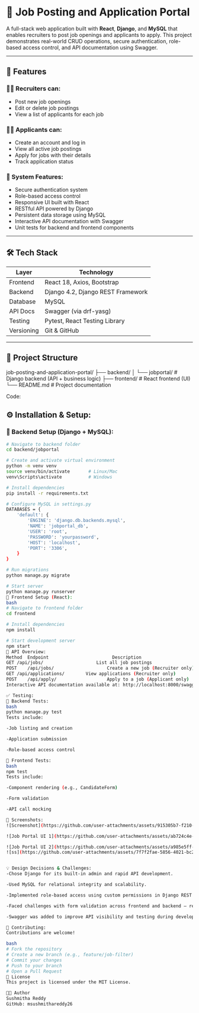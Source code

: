 # 💼 Job Posting and Application Portal

A full-stack web application built with **React**, **Django**, and **MySQL** that enables recruiters to post job openings and applicants to apply. This project demonstrates real-world CRUD operations, secure authentication, role-based access control, and API documentation using Swagger.

---

## 🚀 Features

### 👩‍💼 Recruiters can:
- Post new job openings
- Edit or delete job postings
- View a list of applicants for each job

### 🧑‍💻 Applicants can:
- Create an account and log in
- View all active job postings
- Apply for jobs with their details
- Track application status

### 🔐 System Features:
- Secure authentication system
- Role-based access control
- Responsive UI built with React
- RESTful API powered by Django
- Persistent data storage using MySQL
- Interactive API documentation with Swagger
- Unit tests for backend and frontend components

---

## 🛠️ Tech Stack

| Layer       | Technology                     |
|-------------|--------------------------------|
| Frontend    | React 18, Axios, Bootstrap     |
| Backend     | Django 4.2, Django REST Framework |
| Database    | MySQL                          |
| API Docs    | Swagger (via drf-yasg)         |
| Testing     | Pytest, React Testing Library  |
| Versioning  | Git & GitHub                   |

---

## 📁 Project Structure

job-posting-and-application-portal/ 
├── backend/ 
│ └── jobportal/
        # Django backend (API + business logic) 
        ├── frontend/ # React frontend (UI)
        └── README.md # Project documentation

Code:

## ⚙️ Installation & Setup:

### 🔹 Backend Setup (Django + MySQL):

```bash
# Navigate to backend folder
cd backend/jobportal

# Create and activate virtual environment
python -m venv venv
source venv/bin/activate       # Linux/Mac
venv\Scripts\activate          # Windows

# Install dependencies
pip install -r requirements.txt

# Configure MySQL in settings.py
DATABASES = {
    'default': {
        'ENGINE': 'django.db.backends.mysql',
        'NAME': 'jobportal_db',
        'USER': 'root',
        'PASSWORD': 'yourpassword',
        'HOST': 'localhost',
        'PORT': '3306',
    }
}

# Run migrations
python manage.py migrate

# Start server
python manage.py runserver
🔹 Frontend Setup (React):
bash
# Navigate to frontend folder
cd frontend

# Install dependencies
npm install

# Start development server
npm start
📡 API Overview:
Method	Endpoint                      	Description
GET	/api/jobs/	                  List all job postings
POST	/api/jobs/	                  Create a new job (Recruiter only)
GET	/api/applications/	      View applications (Recruiter only)
POST	/api/apply/	                  Apply to a job (Applicant only)
Interactive API documentation available at: http://localhost:8000/swagger/

✅ Testing:
🔹 Backend Tests:
bash
python manage.py test
Tests include:

-Job listing and creation

-Application submission

-Role-based access control

🔹 Frontend Tests:
bash
npm test
Tests include:

-Component rendering (e.g., CandidateForm)

-Form validation

-API call mocking

📸 Screenshots:
![Screenshot](https://github.com/user-attachments/assets/915305b7-f210-4fb2-b164-4d97006ef88d)

![Job Portal UI 1](https://github.com/user-attachments/assets/ab724c4e-198a-4ec3-b92d-4401e9c1f7ea)

![Job Portal UI 2](https://github.com/user-attachments/assets/a985e5ff-c8fc-43b3-a286-897e90d75b99)
![ss](https://github.com/user-attachments/assets/7f7f2fae-5856-4021-bc24-495591df11d1)


💡 Design Decisions & Challenges:
-Chose Django for its built-in admin and rapid API development.

-Used MySQL for relational integrity and scalability.

-Implemented role-based access using custom permissions in Django REST Framework.

-Faced challenges with form validation across frontend and backend — resolved by syncing error messages and using consistent schemas.

-Swagger was added to improve API visibility and testing during development.

🤝 Contributing:
Contributions are welcome!

bash
# Fork the repository
# Create a new branch (e.g., feature/job-filter)
# Commit your changes
# Push to your branch
# Open a Pull Request
📜 License
This project is licensed under the MIT License.

👩‍💻 Author
Sushmitha Reddy
GitHub: msushmithareddy26
